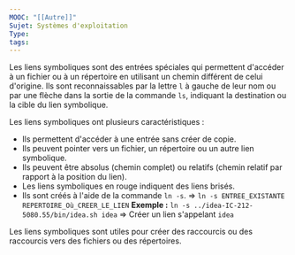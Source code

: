 ```yaml
---
MOOC: "[[Autre]]"
Sujet: Systèmes d'exploitation
Type: 
tags:
---
```

Les liens symboliques sont des entrées spéciales qui permettent d'accéder à un fichier ou à un répertoire en utilisant un chemin différent de celui d'origine. Ils sont reconnaissables par la lettre `l` à gauche de leur nom ou par une flèche dans la sortie de la commande `ls`, indiquant la destination ou la cible du lien symbolique.

Les liens symboliques ont plusieurs caractéristiques :

- Ils permettent d'accéder à une entrée sans créer de copie.
- Ils peuvent pointer vers un fichier, un répertoire ou un autre lien symbolique.
- Ils peuvent être absolus (chemin complet) ou relatifs (chemin relatif par rapport à la position du lien).
- Les liens symboliques en rouge indiquent des liens brisés.
- Ils sont créés à l'aide de la commande `ln -s`.
  ⇒ `ln -s ENTREE_EXISTANTE REPERTOIRE_Où_CREER_LE_LIEN`
  **Exemple :** `ln -s ../idea-IC-212-5080.55/bin/idea.sh idea`
			⇒ Créer un lien s'appelant `idea` 

Les liens symboliques sont utiles pour créer des raccourcis ou des raccourcis vers des fichiers ou des répertoires.